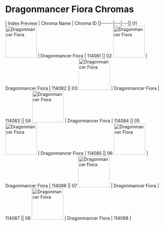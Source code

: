 # Dragonmancer Fiora Chromas

| Index  Preview | Chroma Name | Chroma ID ||------|---|---|| 01  <img src='https://raw.communitydragon.org/latest/plugins/rcp-be-lol-game-data/global/default/v1/champion-chroma-images/114/114081.png' alt='Dragonmancer Fiora' width='100'> | Dragonmancer Fiora | 114081 || 02  <img src='https://raw.communitydragon.org/latest/plugins/rcp-be-lol-game-data/global/default/v1/champion-chroma-images/114/114082.png' alt='Dragonmancer Fiora' width='100'> | Dragonmancer Fiora | 114082 || 03  <img src='https://raw.communitydragon.org/latest/plugins/rcp-be-lol-game-data/global/default/v1/champion-chroma-images/114/114083.png' alt='Dragonmancer Fiora' width='100'> | Dragonmancer Fiora | 114083 || 04  <img src='https://raw.communitydragon.org/latest/plugins/rcp-be-lol-game-data/global/default/v1/champion-chroma-images/114/114084.png' alt='Dragonmancer Fiora' width='100'> | Dragonmancer Fiora | 114084 || 05  <img src='https://raw.communitydragon.org/latest/plugins/rcp-be-lol-game-data/global/default/v1/champion-chroma-images/114/114085.png' alt='Dragonmancer Fiora' width='100'> | Dragonmancer Fiora | 114085 || 06  <img src='https://raw.communitydragon.org/latest/plugins/rcp-be-lol-game-data/global/default/v1/champion-chroma-images/114/114086.png' alt='Dragonmancer Fiora' width='100'> | Dragonmancer Fiora | 114086 || 07  <img src='https://raw.communitydragon.org/latest/plugins/rcp-be-lol-game-data/global/default/v1/champion-chroma-images/114/114087.png' alt='Dragonmancer Fiora' width='100'> | Dragonmancer Fiora | 114087 || 08  <img src='https://raw.communitydragon.org/latest/plugins/rcp-be-lol-game-data/global/default/v1/champion-chroma-images/114/114088.png' alt='Dragonmancer Fiora' width='100'> | Dragonmancer Fiora | 114088 |